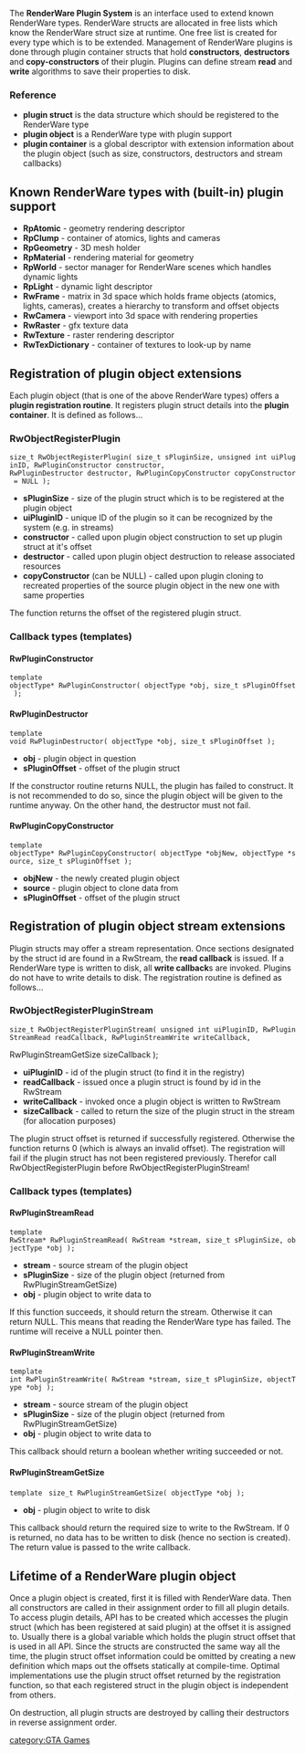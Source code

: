 The **RenderWare Plugin System** is an interface used to extend known RenderWare types. RenderWare structs are allocated in free lists which know the RenderWare struct size at runtime. One free list is created for every type which is to be extended. Management of RenderWare plugins is done through plugin container structs that hold **constructors**, **destructors** and **copy-constructors** of their plugin. Plugins can define stream **read** and **write** algorithms to save their properties to disk.

### Reference

-   **plugin struct** is the data structure which should be registered to the RenderWare type
-   **plugin object** is a RenderWare type with plugin support
-   **plugin container** is a global descriptor with extension information about the plugin object (such as size, constructors, destructors and stream callbacks)

Known RenderWare types with (built-in) plugin support
-----------------------------------------------------

-   **RpAtomic** - geometry rendering descriptor
-   **RpClump** - container of atomics, lights and cameras
-   **RpGeometry** - 3D mesh holder
-   **RpMaterial** - rendering material for geometry
-   **RpWorld** - sector manager for RenderWare scenes which handles dynamic lights
-   **RpLight** - dynamic light descriptor
-   **RwFrame** - matrix in 3d space which holds frame objects (atomics, lights, cameras), creates a hierarchy to transform and offset objects
-   **RwCamera** - viewport into 3d space with rendering properties
-   **RwRaster** - gfx texture data
-   **RwTexture** - raster rendering descriptor
-   **RwTexDictionary** - container of textures to look-up by name

Registration of plugin object extensions
----------------------------------------

Each plugin object (that is one of the above RenderWare types) offers a **plugin registration routine**. It registers plugin struct details into the **plugin container**. It is defined as follows...

### RwObjectRegisterPlugin

`size_t RwObjectRegisterPlugin( size_t sPluginSize, unsigned int uiPluginID, RwPluginConstructor constructor,`
`RwPluginDestructor destructor, RwPluginCopyConstructor copyConstructor = NULL );`

-   **sPluginSize** - size of the plugin struct which is to be registered at the plugin object
-   **uiPluginID** - unique ID of the plugin so it can be recognized by the system (e.g. in streams)
-   **constructor** - called upon plugin object construction to set up plugin struct at it's offset
-   **destructor** - called upon plugin object destruction to release associated resources
-   **copyConstructor** (can be NULL) - called upon plugin cloning to recreated properties of the source plugin object in the new one with same properties

The function returns the offset of the registered plugin struct.

### Callback types (templates)

#### RwPluginConstructor

`template `<class objectType>
`objectType* RwPluginConstructor( objectType *obj, size_t sPluginOffset );`

#### RwPluginDestructor

`template `<class objectType>
`void RwPluginDestructor( objectType *obj, size_t sPluginOffset );`

-   **obj** - plugin object in question
-   **sPluginOffset** - offset of the plugin struct

If the constructor routine returns NULL, the plugin has failed to construct. It is not recommended to do so, since the plugin object will be given to the runtime anyway. On the other hand, the destructor must not fail.

#### RwPluginCopyConstructor

`template `<class objectType>
`objectType* RwPluginCopyConstructor( objectType *objNew, objectType *source, size_t sPluginOffset );`

-   **objNew** - the newly created plugin object
-   **source** - plugin object to clone data from
-   **sPluginOffset** - offset of the plugin struct

Registration of plugin object stream extensions
-----------------------------------------------

Plugin structs may offer a stream representation. Once sections designated by the struct id are found in a RwStream, the **read callback** is issued. If a RenderWare type is written to disk, all **write callback**s are invoked. Plugins do not have to write details to disk. The registration routine is defined as follows...

### RwObjectRegisterPluginStream

`size_t RwObjectRegisterPluginStream( unsigned int uiPluginID, RwPluginStreamRead readCallback, RwPluginStreamWrite writeCallback,`

RwPluginStreamGetSize sizeCallback );

-   **uiPluginID** - id of the plugin struct (to find it in the registry)
-   **readCallback** - issued once a plugin struct is found by id in the RwStream
-   **writeCallback** - invoked once a plugin object is written to RwStream
-   **sizeCallback** - called to return the size of the plugin struct in the stream (for allocation purposes)

The plugin struct offset is returned if successfully registered. Otherwise the function returns 0 (which is always an invalid offset). The registration will fail if the plugin struct has not been registered previously. Therefor call RwObjectRegisterPlugin before RwObjectRegisterPluginStream!

### Callback types (templates)

#### RwPluginStreamRead

`template `<class objectType>
`RwStream* RwPluginStreamRead( RwStream *stream, size_t sPluginSize, objectType *obj );`

-   **stream** - source stream of the plugin object
-   **sPluginSize** - size of the plugin object (returned from RwPluginStreamGetSize)
-   **obj** - plugin object to write data to

If this function succeeds, it should return the stream. Otherwise it can return NULL. This means that reading the RenderWare type has failed. The runtime will receive a NULL pointer then.

#### RwPluginStreamWrite

`template `<class objectType>
`int RwPluginStreamWrite( RwStream *stream, size_t sPluginSize, objectType *obj );`

-   **stream** - source stream of the plugin object
-   **sPluginSize** - size of the plugin object (returned from RwPluginStreamGetSize)
-   **obj** - plugin object to write data to

This callback should return a boolean whether writing succeeded or not.

#### RwPluginStreamGetSize

`template `<class objectType>
`size_t RwPluginStreamGetSize( objectType *obj );`

-   **obj** - plugin object to write to disk

This callback should return the required size to write to the RwStream. If 0 is returned, no data has to be written to disk (hence no section is created). The return value is passed to the write callback.

Lifetime of a RenderWare plugin object
--------------------------------------

Once a plugin object is created, first it is filled with RenderWare data. Then all constructors are called in their assignment order to fill all plugin details. To access plugin details, API has to be created which accesses the plugin struct (which has been registered at said plugin) at the offset it is assigned to. Usually there is a global variable which holds the plugin struct offset that is used in all API. Since the structs are constructed the same way all the time, the plugin struct offset information could be omitted by creating a new definition which maps out the offsets statically at compile-time. Optimal implementations use the plugin struct offset returned by the registration function, so that each registered struct in the plugin object is independent from others.

On destruction, all plugin structs are destroyed by calling their destructors in reverse assignment order.

[category:GTA Games](/category:GTA_Games.md "wikilink")
